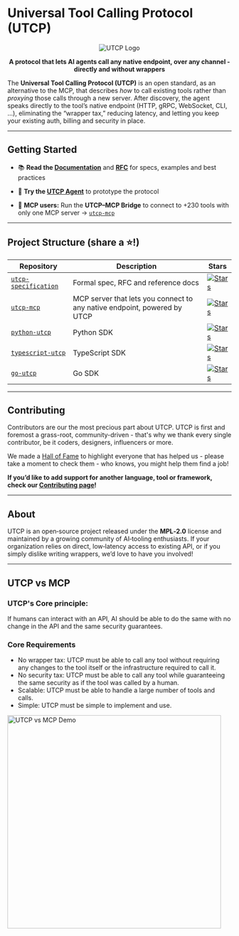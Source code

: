 # Universal Tool Calling Protocol (UTCP)

<p align="center">
  <img src="../assets/banner.png" alt="UTCP Logo" />
</p>

<p align="center">
  <strong>A protocol that lets AI agents call any native endpoint, over any channel - directly and without wrappers</strong>
</p>

The **Universal Tool Calling Protocol (UTCP)** is an open standard, as an alternative to the MCP, that describes *how* to call existing tools rather than *proxying* those calls through a new server. After discovery, the agent speaks directly to the tool’s native endpoint (HTTP, gRPC, WebSocket, CLI, …), eliminating the “wrapper tax,” reducing latency, and letting you keep your existing auth, billing and security in place.

---

## Getting Started

* 📚 **Read the [Documentation](https://utcp.io)** and **[RFC](https://github.com/universal-tool-calling-protocol/utcp-specification/blob/main/RFC.md)** for specs, examples and best practices
* 🤖 **Try the [UTCP Agent](https://github.com/universal-tool-calling-protocol/utcp-agent)** to prototype the protocol
  
* 🔌 **MCP users:** Run the **UTCP–MCP Bridge** to connect to +230 tools with only one MCP server → [`utcp-mcp`](https://github.com/universal-tool-calling-protocol/utcp-mcp) <!-- Update repo slug if different -->

---

## Project Structure (share a ⭐!)

| Repository                                                                                             | Description                                                | Stars                                                                                                                                                                                             |
| ------------------------------------------------------------------------------------------------------ | ---------------------------------------------------------- | ------------------------------------------------------------------------------------------------------------------------------------------------------------------------------------------------- |
| [`utcp-specification`](https://github.com/universal-tool-calling-protocol/utcp-specification)          | Formal spec, RFC and reference docs                        | [![Stars](https://img.shields.io/github/stars/universal-tool-calling-protocol/utcp-specification?style=social)](https://github.com/universal-tool-calling-protocol/utcp-specification/)          |
| [`utcp-mcp`](https://github.com/universal-tool-calling-protocol/utcp-mcp)                | MCP server that lets you connect to any native endpoint, powered by UTCP   | [![Stars](https://img.shields.io/github/stars/universal-tool-calling-protocol/utcp-mcp?style=social)](https://github.com/universal-tool-calling-protocol/utcp-mcp/)                |
| [`python-utcp`](https://github.com/universal-tool-calling-protocol/python-utcp)                        | Python SDK                                      | [![Stars](https://img.shields.io/github/stars/universal-tool-calling-protocol/python-utcp?style=social)](https://github.com/universal-tool-calling-protocol/python-utcp/)                        |
| [`typescript-utcp`](https://github.com/universal-tool-calling-protocol/typescript-utcp)                | TypeScript SDK                                  | [![Stars](https://img.shields.io/github/stars/universal-tool-calling-protocol/typescript-utcp?style=social)](https://github.com/universal-tool-calling-protocol/typescript-utcp/)                |
| [`go-utcp`](https://github.com/universal-tool-calling-protocol/go-utcp)                                | Go SDK                                          | [![Stars](https://img.shields.io/github/stars/universal-tool-calling-protocol/go-utcp?style=social)](https://github.com/universal-tool-calling-protocol/go-utcp/)                                |

---

## Contributing

Contributors are our the most precious part about UTCP. UTCP is first and foremost a grass-root, community-driven - that's why we thank every single contributor, be it coders, designers, influencers or more.

We made a [Hall of Fame](http://localhost:3000/hall-of-fame) to highlight everyone that has helped us - please take a moment to check them - who knows, you might help them find a job! 

**If you’d like to add support for another language, tool or framework, check our [Contributing page](https://www.utcp.io/about/contributing)!**

---

## About

UTCP is an open‑source project released under the **MPL‑2.0** license and maintained by a growing community of AI‑tooling enthusiasts. If your organization relies on direct, low‑latency access to existing API, or if you simply dislike writing wrappers, we’d love to have you involved!

---

## UTCP vs MCP

### UTCP's Core principle: 
If humans can interact with an API, AI should be able to do the same with no change in the API and the same security guarantees.

### Core Requirements
* No wrapper tax: UTCP must be able to call any tool without requiring any changes to the tool itself or the infrastructure required to call it.
* No security tax: UTCP must be able to call any tool while guaranteeing the same security as if the tool was called by a human.
* Scalable: UTCP must be able to handle a large number of tools and calls.
* Simple: UTCP must be simple to implement and use.


<p align="left">
  <img
    src="../assets/mcp-vs-utcp.gif"
    alt="UTCP vs MCP Demo"
    width="480"          
  />
</p>
